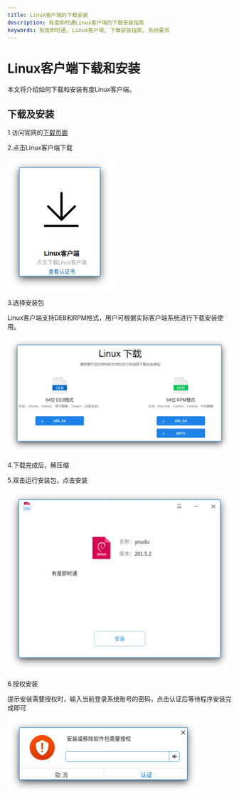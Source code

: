 ```yaml
---
title: Linux客户端的下载安装
description: 有度即时通Linux客户端的下载安装指南
keywords: 有度即时通, Linux客户端, 下载安装指南, 系统要求
---
```


# Linux客户端下载和安装

本文将介绍如何下载和安装有度Linux客户端。

## 下载及安装

1.访问官网的[下载页面](https://youdu.im/download.html)

2.点击Linux客户端下载

![imge1](./res/e01_00003/00003_001.png)

3.选择安装包

Linux客户端支持DEB和RPM格式，用户可根据实际客户端系统进行下载安装使用。

![00003_002](./res/e01_00003/00003_002.png)

4.下载完成后，解压缩

5.双击运行安装包，点击安装

![00003_003](./res/e01_00003/00003_003.png)

6.授权安装

提示安装需要授权时，输入当前登录系统账号的密码，点击认证后等待程序安装完成即可

![00003_004](./res/e01_00003/00003_004.png)